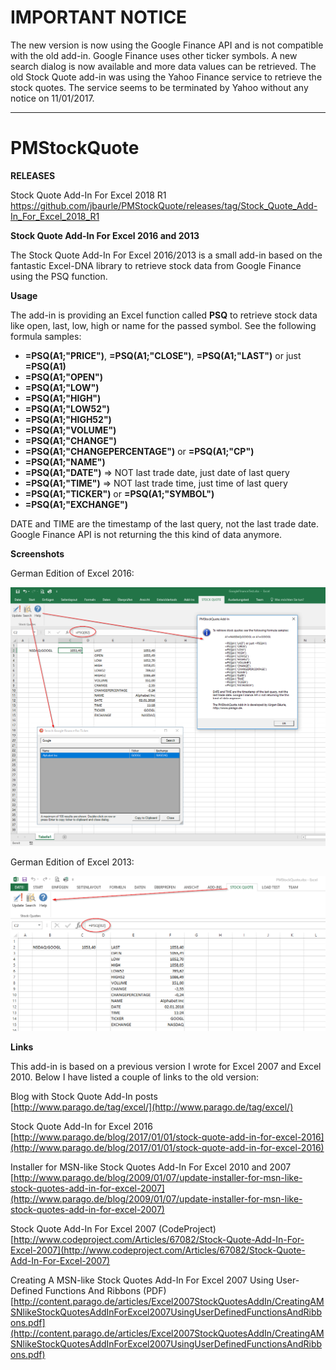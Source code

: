 # IMPORTANT NOTICE

The new version is now using the Google Finance API and is not compatible with the old add-in. Google Finance uses other ticker symbols. A new search dialog is now available and more data values can be retrieved. The old Stock Quote add-in was using the Yahoo Finance service to retrieve the stock quotes. The service seems to be terminated by Yahoo without any notice on 11/01/2017.

----
# PMStockQuote

**RELEASES**

Stock Quote Add-In For Excel 2018 R1<br>
https://github.com/jbaurle/PMStockQuote/releases/tag/Stock_Quote_Add-In_For_Excel_2018_R1

**Stock Quote Add-In For Excel 2016 and 2013**

The Stock Quote Add-In For Excel 2016/2013 is a small add-in based on the fantastic Excel-DNA library to retrieve stock data from Google Finance using the PSQ function.

**Usage**

The add-in is providing an Excel function called **PSQ** to retrieve stock data like open, last, low, high or name for the passed symbol. See the following formula samples:

* **=PSQ(A1;"PRICE")**, **=PSQ(A1;"CLOSE")**, **=PSQ(A1;"LAST")** or just **=PSQ(A1)**
* **=PSQ(A1;"OPEN")**
* **=PSQ(A1;"LOW")**
* **=PSQ(A1;"HIGH")**
* **=PSQ(A1;"LOW52")**
* **=PSQ(A1;"HIGH52")**
* **=PSQ(A1;"VOLUME")**
* **=PSQ(A1;"CHANGE")**
* **=PSQ(A1;"CHANGEPERCENTAGE")** or **=PSQ(A1;"CP")**
* **=PSQ(A1;"NAME")**
* **=PSQ(A1;"DATE")** => NOT last trade date, just date of last query
* **=PSQ(A1;"TIME")** => NOT last trade time, just time of last query
* **=PSQ(A1;"TICKER")** or **=PSQ(A1;"SYMBOL")**
* **=PSQ(A1;"EXCHANGE")**

DATE and TIME are the timestamp of the last query, not the last trade date. Google Finance API is not returning the this kind of data anymore.

**Screenshots**

German Edition of Excel 2016:

![](docs/PMStockQuoteExcelAddIn2016.png)

German Edition of Excel 2013:

![](docs/PMStockQuoteExcelAddIn.png)

**Links**

This add-in is based on a previous version I wrote for Excel 2007 and Excel 2010. Below I have listed a couple of links to the old version:

Blog with Stock Quote Add-In posts<br>
[http://www.parago.de/tag/excel/](http://www.parago.de/tag/excel/)

Stock Quote Add-In for Excel 2016<br>
[http://www.parago.de/blog/2017/01/01/stock-quote-add-in-for-excel-2016](http://www.parago.de/blog/2017/01/01/stock-quote-add-in-for-excel-2016)

Installer for MSN-like Stock Quotes Add-In For Excel 2010 and 2007<br>
[http://www.parago.de/blog/2009/01/07/update-installer-for-msn-like-stock-quotes-add-in-for-excel-2007](http://www.parago.de/blog/2009/01/07/update-installer-for-msn-like-stock-quotes-add-in-for-excel-2007)

Stock Quote Add-In For Excel 2007 (CodeProject)<br>
[http://www.codeproject.com/Articles/67082/Stock-Quote-Add-In-For-Excel-2007](http://www.codeproject.com/Articles/67082/Stock-Quote-Add-In-For-Excel-2007)

Creating A MSN-like Stock Quotes Add-In For Excel 2007 Using User-Defined Functions And Ribbons (PDF)<br>
[http://content.parago.de/articles/Excel2007StockQuotesAddIn/CreatingAMSNlikeStockQuotesAddInForExcel2007UsingUserDefinedFunctionsAndRibbons.pdf](http://content.parago.de/articles/Excel2007StockQuotesAddIn/CreatingAMSNlikeStockQuotesAddInForExcel2007UsingUserDefinedFunctionsAndRibbons.pdf)

